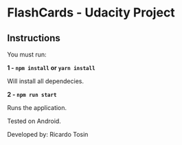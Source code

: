 # FlashCards - Udacity Project

## Instructions

You must run:

**1 - `npm install` or `yarn install`**

Will install all dependecies.

**2 - `npm run start`**

Runs the application.

Tested on Android.

Developed by: Ricardo Tosin
